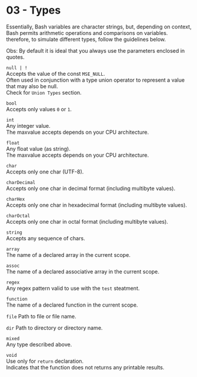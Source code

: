 # 03 - Types

Essentially, Bash variables are character strings, but, depending on context,
Bash permits arithmetic operations and comparisons on variables.
therefore, to simulate different types, follow the guidelines below.

Obs:
By default it is ideal that you always use the parameters enclosed in quotes.


`null | !`  
Accepts the value of the const `MSE_NULL`.  
Often used in conjunction with a type union operator to represent a value
that may also be null.  
Check for `Union Types` section.

`bool`  
Accepts only values ​​`0` or `1`.

`int`  
Any integer value.  
The maxvalue accepts depends on your CPU architecture.

`float`  
Any float value (as string).  
The maxvalue accepts depends on your CPU architecture.

`char`  
Accepts only one char (UTF-8).

`charDecimal`  
Accepts only one char in decimal format (including multibyte values).

`charHex`  
Accepts only one char in hexadecimal format (including multibyte values).

`charOctal`  
Accepts only one char in octal format (including multibyte values).

`string`  
Accepts any sequence of chars.

`array`  
The name of a declared array in the current scope.

`assoc`  
The name of a declared associative array in the current scope.

`regex`  
Any regex pattern valid to use with the `test` steatment.

`function`  
The name of a declared function in the current scope.

`file`
Path to file or file name.

`dir`
Path to directory or directory name.

`mixed`  
Any type described above.

`void`  
Use only for `return` declaration.  
Indicates that the function does not returns any printable results.